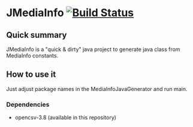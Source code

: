 # JMediaInfo [![Build Status](https://travis-ci.org/welle/JMediaInfo.svg?branch=master)](https://travis-ci.org/welle/JMediaInfo) #

## Quick summary ##

JMediaInfo is a "quick & dirty" java project to generate java class from MediaInfo constants. 

## How to use it ##

Just adjust package names in the MediaInfoJavaGenerator and run main.

### Dependencies ###

* opencsv-3.8 (available in this repository)
